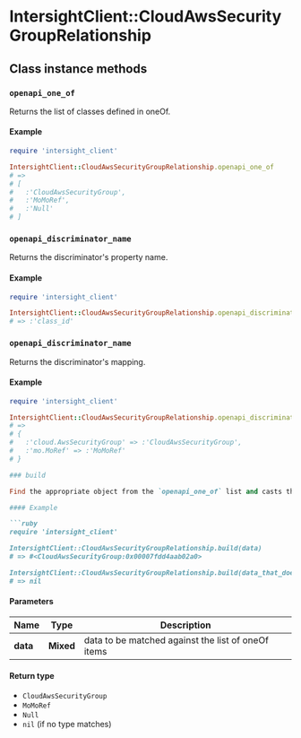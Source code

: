 # IntersightClient::CloudAwsSecurityGroupRelationship

## Class instance methods

### `openapi_one_of`

Returns the list of classes defined in oneOf.

#### Example

```ruby
require 'intersight_client'

IntersightClient::CloudAwsSecurityGroupRelationship.openapi_one_of
# =>
# [
#   :'CloudAwsSecurityGroup',
#   :'MoMoRef',
#   :'Null'
# ]
```

### `openapi_discriminator_name`

Returns the discriminator's property name.

#### Example

```ruby
require 'intersight_client'

IntersightClient::CloudAwsSecurityGroupRelationship.openapi_discriminator_name
# => :'class_id'
```

### `openapi_discriminator_name`

Returns the discriminator's mapping.

#### Example

```ruby
require 'intersight_client'

IntersightClient::CloudAwsSecurityGroupRelationship.openapi_discriminator_mapping
# =>
# {
#   :'cloud.AwsSecurityGroup' => :'CloudAwsSecurityGroup',
#   :'mo.MoRef' => :'MoMoRef'
# }

### build

Find the appropriate object from the `openapi_one_of` list and casts the data into it.

#### Example

```ruby
require 'intersight_client'

IntersightClient::CloudAwsSecurityGroupRelationship.build(data)
# => #<CloudAwsSecurityGroup:0x00007fdd4aab02a0>

IntersightClient::CloudAwsSecurityGroupRelationship.build(data_that_doesnt_match)
# => nil
```

#### Parameters

| Name | Type | Description |
| ---- | ---- | ----------- |
| **data** | **Mixed** | data to be matched against the list of oneOf items |

#### Return type

- `CloudAwsSecurityGroup`
- `MoMoRef`
- `Null`
- `nil` (if no type matches)

